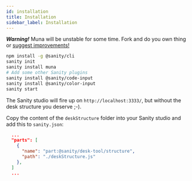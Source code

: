 ```yaml
---
id: installation
title: Installation
sidebar_label: Installation
---
```


***Warning!*** Muna will be unstable for some time. Fork and do you own thing or [suggest improvements!](https://github.com/tarjelavik/sanity-plugin-muna/issues) 

```bash
npm install -g @sanity/cli
sanity init
sanity install muna
# Add some other Sanity plugins
sanity install @sanity/code-input
sanity install @sanity/color-input
sanity start
```

The Sanity studio will fire up on `http://localhost:3333/`, but without the desk structure you deserve ;-).

Copy the content of the `deskStructure` folder into your Sanity studio and add this to `sanity.json`:

```json
  ...
  "parts": [
    {
      "name": "part:@sanity/desk-tool/structure",
      "path": "./deskStructure.js"
    },
  ]
  ...
```
